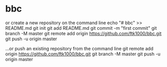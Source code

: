 # bbc




or create a new repository on the command line
echo "# bbc" >> README.md
git init
git add README.md
git commit -m "first commit"
git branch -M master
git remote add origin https://github.com/ftk1000/bbc.git
git push -u origin master
                
…or push an existing repository from the command line
git remote add origin https://github.com/ftk1000/bbc.git
git branch -M master
git push -u origin master
